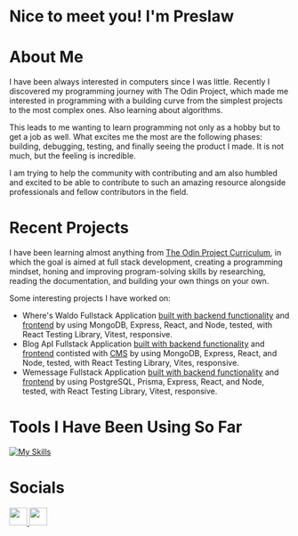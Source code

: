 Nice to meet you! I'm Preslaw
=========================================================================================================================================

About Me
=========================================================================================================================================

I have been always interested in computers since I was little. Recently I discovered my programming journey with The Odin Project, which made me interested in programming with a building curve from the simplest projects to the most complex ones.
Also learning about algorithms.

This leads to me wanting to learn programming not only as a hobby but to get a job as well. What excites me the most are the following phases: building, debugging, testing, and finally seeing the product I made. It is not much, but the feeling is incredible.

I am trying to help the community with contributing and am also humbled and excited to be able to contribute to such an amazing resource alongside professionals and fellow contributors in the field.

Recent Projects 
=========================================================================================================================================
I have been learning almost anything from [The Odin Project Curriculum](https://github.com/TheOdinProject/curriculum/), in which the goal is aimed at full stack development, creating a programming mindset, honing and improving program-solving skills by researching, reading the documentation, and building your own things on your own. 

Some interesting projects I have worked on:

- Where's Waldo Fullstack Application [built with backend functionality](https://github.com/Preslav977/where-is-everyone-backend) and [frontend](https://github.com/Preslav977/where-is-everyone-frontend) by using MongoDB, Express, React, and Node, tested, with React Testing Library, Vitest, responsive.
- Blog ApI Fullstack Application [built with backend functionality](https://github.com/Preslav977/blog-api-backend) and [frontend](https://github.com/Preslav977/blog-api-frontend) contisted with [CMS](https://github.com/Preslav977/blog-api-cms) by using MongoDB, Express, React, and Node, tested, with React Testing Library, Vites, responsive.
- Wemessage Fullstack Application [built with backend functionality](https://github.com/Preslav977/wemessage-backend) and [frontend](https://github.com/Preslav977/wemessage-frontend) by using PostgreSQL, Prisma, Express, React, and Node, tested, with React Testing Library, Vitest, responsive.

Tools I Have Been Using So Far
=========================================================================================================================================
[![My Skills](https://skillicons.dev/icons?i=html,css,js,git,webpack,jest,vscode,github,mongodb,react,express,nodejs,vitest,npm,postman)](https://skillicons.dev)
                    
# Socials               
<p align="left"> <a href="https://www.github.com/Preslav977" target="_blank" rel="noreferrer"> <picture> <source media="(prefers-color-scheme: dark)" srcset="https://raw.githubusercontent.com/danielcranney/readme-generator/main/public/icons/socials/github-dark.svg" /> <source media="(prefers-color-scheme: light)" srcset="https://raw.githubusercontent.com/danielcranney/readme-generator/main/public/icons/socials/github.svg" /> <img src="https://raw.githubusercontent.com/danielcranney/readme-generator/main/public/icons/socials/github.svg" width="32" height="32" /> </picture> </a> <a href="https://www.linkedin.com/in/preslav-tsvetanov" target="_blank" rel="noreferrer"> <picture> <source media="(prefers-color-scheme: dark)" srcset="https://raw.githubusercontent.com/danielcranney/readme-generator/main/public/icons/socials/linkedin-dark.svg" /> <source media="(prefers-color-scheme: light)" srcset="https://raw.githubusercontent.com/danielcranney/readme-generator/main/public/icons/socials/linkedin.svg" /> <img src="https://raw.githubusercontent.com/danielcranney/readme-generator/main/public/icons/socials/linkedin.svg" width="32" height="32" /> </picture> </a></p>
